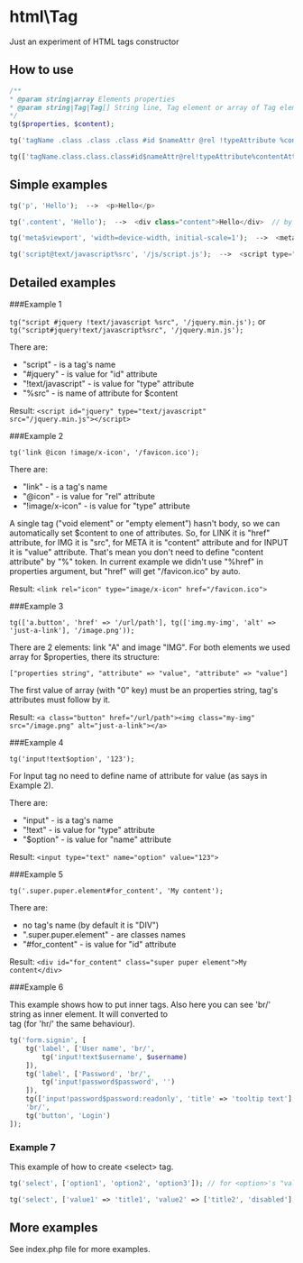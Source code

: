 html\Tag
========

Just an experiment of HTML tags constructor

How to use
----------

```php
/**
* @param string|array Elements properties
* @param string|Tag|Tag[] String line, Tag element or array of Tag elements
*/
tg($properties, $content);
```

```php
tg('tagName .class .class .class #id $nameAttr @rel !typeAttribute %contentAttribute', 'content of tag or attribute');
```

```php
tg(['tagName.class.class.class#id$nameAttr@rel!typeAttribute%contentAttribute', 'attr' => 'value'], 'content of tag or attribute');
```

Simple examples
---------------

```php
tg('p', 'Hello');  -->  <p>Hello</p>

tg('.content', 'Hello');  -->  <div class="content">Hello</div>  // by default a tag's name is "DIV"

tg('meta$viewport', 'width=device-width, initial-scale=1');  -->  <meta name="viewport" content="width=device-width, initial-scale=1">

tg('script@text/javascript%src', '/js/script.js');  -->  <script type="text/javascript" src="/js/script.js"></script>
```

Detailed examples
-----------------

###Example 1

```tg("script #jquery !text/javascript %src", '/jquery.min.js');``` or ```tg("script#jquery!text/javascript%src", '/jquery.min.js');``` 

There are:

 - "script" - is a tag's name
 - "#jquery" - is value for "id" attribute
 - "!text/javascript" - is value for "type" attribute
 - "%src" - is name of attribute for $content
     
Result: ```<script id="jquery" type="text/javascript" src="/jquery.min.js"></script>``` 
    
###Example 2

```tg('link @icon !image/x-icon', '/favicon.ico');```

There are:

 - "link" - is a tag's name
 - "@icon" - is value for "rel" attribute
 - "!image/x-icon" - is value for "type" attribute
 
A single tag ("void element" or "empty element") hasn't body, so we can automatically set $content to one of attributes.
So, for LINK it is "href" attribute, for IMG it is "src", for META it is "content" attribute
and for INPUT it is "value" attribute. That's mean you don't need to define "content attribute" by "%" token.
In current example we didn't use "%href" in properties argument, but "href" will get "/favicon.ico" by auto. 
  
Result: ```<link rel="icon" type="image/x-icon" href="/favicon.ico">```
        
###Example 3

```tg(['a.button', 'href' => '/url/path'], tg(['img.my-img', 'alt' => 'just-a-link'], '/image.png'));```

There are 2 elements: link "A" and image "IMG". For both elements we used array for $properties, there its structure:

```["properties string", "attribute" => "value", "attribute" => "value"]```

The first value of array (with "0" key) must be an properties string, tag's attributes must follow by it.

Result: ```<a class="button" href="/url/path"><img class="my-img" src="/image.png" alt="just-a-link"></a>```

###Example 4
 
```tg('input!text$option', '123');```

For Input tag no need to define name of attribute for value (as says in Example 2).

There are:

 - "input" - is a tag's name
 - "!text" - is value for "type" attribute
 - "$option" - is value for "name" attribute

Result: ```<input type="text" name="option" value="123">```

###Example 5

```tg('.super.puper.element#for_content', 'My content');```

There are:
 
 - no tag's name (by default it is "DIV")
 - ".super.puper.element" - are classes names
 - "#for_content" - is value for "id" attribute

Result: ```<div id="for_content" class="super puper element">My content</div>```

###Example 6

This example shows how to put inner tags. Also here you can see 'br/' string as inner element.
It will converted to <br> tag (for 'hr/' the same behaviour).

```php
tg('form.signin', [
    tg('label', ['User name', 'br/',
        tg('input!text$username', $username)
    ]),
    tg('label', ['Password', 'br/',
        tg('input!password$password', '')
    ]),
    tg(['input!password$password:readonly', 'title' => 'tooltip text'], 'Only for read'),
    'br/',
    tg('button', 'Login')
]);
```

### Example 7

This example of how to create &lt;select&gt; tag.

```php
tg('select', ['option1', 'option2', 'option3']); // for <option>'s "value" attribute will used key of array element

tg('select', ['value1' => 'title1', 'value2' => ['title2', 'disabled'], 'value3' => ['title3', 'selected', 'data-something' => 'somevalue]]);
```

More examples
-------------

See index.php file for more examples.
